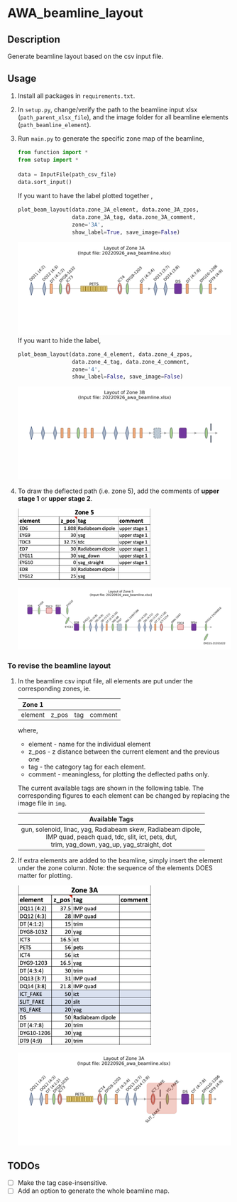 # AWA_beamline_layout

## Description
Generate beamline layout based on the csv input file.

## Usage
1. Install all packages in `requirements.txt`.

2. In `setup.py`, change/verify the path to the beamline input xlsx (`path_parent_xlsx_file`), and the image folder for 
all beamline elements (`path_beamline_element`). 

3. Run `main.py` to generate the specific zone map of the beamline, 
   ```python
   from function import *
   from setup import *
   
   data = InputFile(path_csv_file)
   data.sort_input()
   ```
   If you want to have the label plotted together , 
   ```python
   plot_beam_layout(data.zone_3A_element, data.zone_3A_zpos, 
                    data.zone_3A_tag, data.zone_3A_comment, 
                    zone='3A',
                    show_label=True, save_image=False)
   ```
   ![img](readme_img/zone3a.png)
   If you want to hide the label, 
   ```python
   plot_beam_layout(data.zone_4_element, data.zone_4_zpos, 
                    data.zone_4_tag, data.zone_4_comment, 
                    zone='4',
                    show_label=False, save_image=False)
   ```
   ![img](readme_img/zone3b_nolabel.png)
4. To draw the deflected path (i.e. zone 5), add the comments of <strong>upper stage 1</strong> or <strong>upper stage 2</strong>.
   
   <img src="readme_img/zone5_input.png" alt="drawing" width="300"/>
   
   ![img](readme_img/zone5.png)

### To revise the beamline layout
1. In the beamline csv input file, all elements are put under the corresponding zones, ie.
   
   | Zone 1  |       |     |         |
   |:-------:|:-----:|:---:|:-------:|
   | element | z_pos | tag | comment |
   
   where,
   - element - name for the individual element
   - z_pos - z distance between the current element and the previous one
   - tag - the category tag for each element.
   - comment - meaningless, for plotting the deflected paths only. 

   The current available tags are shown in the following table. The corresponding figures to each element can be changed by replacing the image file in `img`.

   | Available Tags                                                                                                                                                    |
   |:-----------------------------------------------------------------------------------------------------------:|
   | gun, solenoid, linac, yag, Radiabeam skew, Radiabeam dipole, <br/>IMP quad, peach quad, tdc, slit, ict, pets, dut, <br/>trim, yag_down, yag_up, yag_straight, dot |

2. If extra elements are added to the beamline, simply insert the element under the zone column. Note: the sequence of the elements DOES matter for plotting.

   <img src="readme_img/zone3a_comp.png" alt="drawing" width="300"/>
   
   ![img](readme_img/zone3a_fake.png)
   
## TODOs
- [ ] Make the tag case-insensitive.
- [ ] Add an option to generate the whole beamline map.
